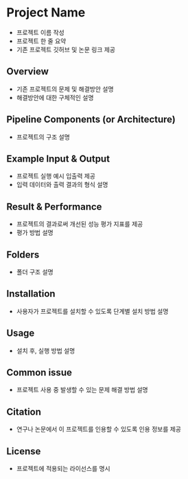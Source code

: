 # Project Name
- 프로젝트 이름 작성
- 프로젝트 한 줄 요약
- 기존 프로젝트 깃허브 및 논문 링크 제공


## Overview
- 기존 프로젝트의 문제 및 해결방안 설명
- 해결방안에 대한 구체적인 설명


## Pipeline Components (or Architecture)
- 프로젝트의 구조 설명


## Example Input & Output
- 프로젝트 실행 예시 입출력 제공 
- 입력 데이터와 출력 결과의 형식 설명


## Result & Performance
- 프로젝트의 결과로써 개선된 성능 평가 지표를 제공  
- 평가 방법 설명


## Folders
- 폴더 구조 설명


## Installation
- 사용자가 프로젝트를 설치할 수 있도록 단계별 설치 방법 설명  


## Usage
- 설치 후, 실행 방법 설명  


## Common issue 
- 프로젝트 사용 중 발생할 수 있는 문제 해결 방법 설명


## Citation
- 연구나 논문에서 이 프로젝트를 인용할 수 있도록 인용 정보를 제공  


## License
- 프로젝트에 적용되는 라이선스를 명시  

